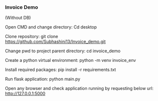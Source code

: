 ### Invoice Demo

(Without DB)

Open CMD and change directory:
Cd desktop

Clone repository:
git clone https://github.com/Subhashini13/Invoice_demo.git

Change pwd to project parent directory:
cd invoice_demo

Create a python virtual environment:
python -m venv invoice_env

Install required packages:
pip install -r requirements.txt

Run flask application:
python main.py

Open any browser and check application running by requesting below url:
http://127.0.0.1:5000
